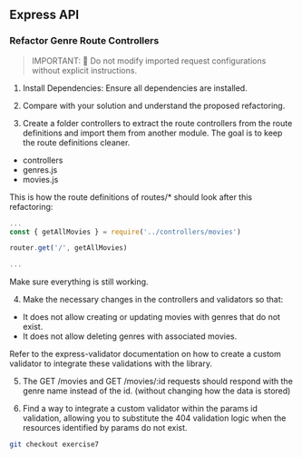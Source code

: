 ## Express API

### Refactor Genre Route Controllers

> IMPORTANT: 🚫 Do not modify imported request configurations without explicit instructions.

1. Install Dependencies: Ensure all dependencies are installed.

2. Compare with your solution and understand the proposed refactoring.

3. Create a folder controllers to extract the route controllers from the route definitions and import them from another module. The goal is to keep the route definitions cleaner.

- controllers
- genres.js
- movies.js

This is how the route definitions of routes/\* should look after this refactoring:

```javascript
...
const { getAllMovies } = require('../controllers/movies')

router.get('/', getAllMovies)

...
```

Make sure everything is still working.

4. Make the necessary changes in the controllers and validators so that:

- It does not allow creating or updating movies with genres that do not exist.
- It does not allow deleting genres with associated movies.

Refer to the express-validator documentation on how to create a custom validator to integrate these validations with the library.

5. The GET /movies and GET /movies/:id requests should respond with the genre name instead of the id. (without changing how the data is stored)

6. Find a way to integrate a custom validator within the params id validation, allowing you to substitute the 404 validation logic when the resources identified by params do not exist.

```bash
git checkout exercise7
```
